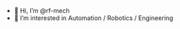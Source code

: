 - 👋 Hi, I’m @rf-mech
- 👀 I’m interested in Automation / Robotics / Engineering 

<!---
rf-mech/rf-mech is a ✨ special ✨ repository because its `README.md` (this file) appears on your GitHub profile.
You can click the Preview link to take a look at your changes.
--->
